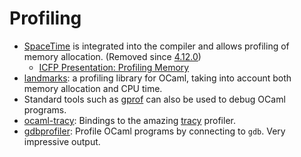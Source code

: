 # Profiling

* [SpaceTime](https://v2.ocaml.org/releases/4.07/htmlman/spacetime.html)
is integrated into the compiler and allows profiling of memory allocation. (Removed since [4.12.0](https://ocaml.org/releases/4.12.0))
  * [ICFP Presentation: Profiling Memory](https://www.youtube.com/watch?v=wX4m8yqbuqE)
* [landmarks](https://github.com/LexiFi/landmarks): a profiling library for OCaml,
taking into account both
memory allocation and CPU time.
* Standard tools such as [gprof](https://sourceware.org/binutils/docs/gprof/)
can also be used to debug OCaml programs.
* [ocaml-tracy](https://github.com/AestheticIntegration/ocaml-tracy):
Bindings to the amazing [tracy](https://github.com/wolfpld/tracy) profiler.
* [gdbprofiler](https://github.com/copy/gdbprofiler):
Profile OCaml programs by connecting to `gdb`. Very impressive output.

